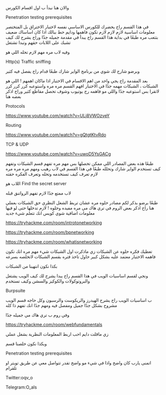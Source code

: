 والان هنا نبدأ ب اول اقسام الكورس 


Penetration testing prerequisites 


في هذا القسم راح يحضرك للكورس الاساسي نفسه لاختبار الاختراق بل المتختصر معلومات اساسية لازم لازم لازم تكون فاهمها ودايم حط ببالك اذا كان اساساك ضعيف بتتعب مره 
طبعًا في بداية هذا القسم راح يبدأ في مقدمة جميله جذًا وراح يشرح لك كيف تشبك على اللابات حقهم وتبدا تشتغل 



وفيه لاب مره مهم لازم تحله اللي هو


Http(s) Traffic sniffing 


وبرضو شارح لك شوي من برنامج الواير شارك طبعًا قدام راح يفصل فيه كثير 

بعد المقدمة راح يجي واحد من اهم الاقسام في الاختبار اذا ماكان اهمهم ! 
اللي هو الشبكات ، الشبكات مهمه جدًا في الاختبار افهم القسم مره مره واستوعبه كرر كرر كرر لاتقرا بس استوعبه جدًا واللي مو فاهمه رح يوتيوب وشوف تحصل مقاطع كثير  وراح اذكر بعضه هنا 

Protocols 

https://www.youtube.com/watch?v=ULj8VWOzveY 

Routing 

https://www.youtube.com/watch?v=gQtgtKtvRdo 

TCP & UDP 

https://www.youtube.com/watch?v=uwoD5YsGACg 

طبعًا هذه بعض المصادر اللي ممكن تحصلها 
بس مهم مره تفهم قسم الشبكات وتفهم كيف تستخدم الواير شارك وتحلله 
طبعًا في هذا القسم في لاب رهيب ومهم مره مره مره 
لازم تعرف كيف تستخدمه وتحله وتعرف الفكره حقته 


اللاب هو 
Find the secret server


لاب ممتع جدًا لازم تفهم الرواتنق قبله 

طبعًا برضو بذكر لكم مصادر حلوه مره عشان تربط الشغل النظري حق الشبكات بعملي 
هنا راح اذكر بعض الروم في تري هاك مي 
مره مفيده وحلوه ! لازم تدخلها حتى لو فيها معلومات اضافية شوي كويس انك تتعلم شيء جديد 

https://tryhackme.com/room/introtonetworking

https://tryhackme.com/room/bpnetworking

https://tryhackme.com/room/whatisnetworking

تعطيك فكره حلوه عن الشبكات 
زي ماذكرت اول الشبكات شيء مهم مره انك تكون فاهمه الاختبار معتمد عليه بشكل كبير 
حاول تاخذ فتره بقسم الشبكات لاتخلصه بسرعه 

بكذا نكون انتهينا من الشبكات 

ونجي لقسم اساسيات الويب
في هذا القسم راح يبدا يشرح لك كيف الويب يشتغل 
والبروتوكولات والكوكيز والسشن وكيف تستخدم 


Burpsuite 

ب اساسيات الويب راح يشرح الهيدرز والريكوست والرسبون وكل حاجه 
قسم الويب مشروح بشكل جدًا جميل ومفصل فيه 
ومهم جدًا انك تفهم ذا كله 

وفي روم ب تري هاك مي جميله جدًا 

https://tryhackme.com/room/webfundamentals

زي ماقلت دايم احب اربط المعلومات النظرية بشغل عملي 

وبكذا نكون خلصنا قسم 


Penetration testing prerequisites


اتمنى يارب كان واضح 
واذا في شيء مو واضح تقدر تتواصل معي عن طريق تويتر او تلقرام 


Twitter:oqv_o


Telegram:O_als

